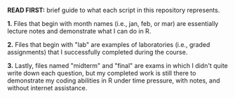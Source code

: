 **READ FIRST:** brief guide to what each script in this repository represents.

**1.** Files that begin with month names (i.e., jan, feb, or mar) are essentially lecture notes and demonstrate what I can do in R.

**2.** Files that begin with "lab" are examples of laboratories (i.e., graded assignments) that I successfully completed during the course.

**3.** Lastly, files named "midterm" and "final" are exams in which I didn't quite write down each question, but my completed work is still there to demonstrate my coding abilities in R under time pressure, with notes, and without internet assistance.

